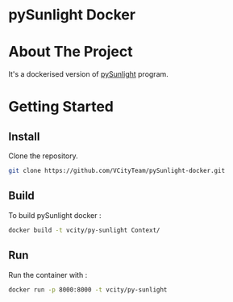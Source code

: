 # pySunlight Docker
# About The Project
It's a dockerised version of [pySunlight](https://github.com/VCityTeam/pySunlight) program.

# Getting Started
## Install
Clone the repository.
```bash
git clone https://github.com/VCityTeam/pySunlight-docker.git
```

## Build
To build pySunlight docker :
```bash
docker build -t vcity/py-sunlight Context/
```

## Run
Run the container with :
```bash
docker run -p 8000:8000 -t vcity/py-sunlight
```
